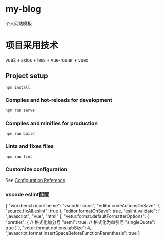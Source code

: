 # my-blog
个人网站模板

# 项目采用技术

vue2 + axios + less + vue-router + vuex

## Project setup
```
npm install
```

### Compiles and hot-reloads for development
```
npm run serve
```

### Compiles and minifies for production
```
npm run build
```

### Lints and fixes files
```
npm run lint
```

### Customize configuration
See [Configuration Reference](https://cli.vuejs.org/config/).


### vscode eslint配置
{
    "workbench.iconTheme": "vscode-icons",
    "editor.codeActionsOnSave": {
        "source.fixAll.eslint": true
    },
    "editor.formatOnSave": true,
    "eslint.validate": [
        "javascript",
        "vue",
        "html"
    ],
    "vetur.format.defaultFormatterOptions": {
        "prettier": {
            // 格式化加分号
            "semi": true,
            // 格式化为单引号
            "singleQuote": true
        }
    },
    "vetur.format.options.tabSize": 4,
    "javascript.format.insertSpaceBeforeFunctionParenthesis": true
}